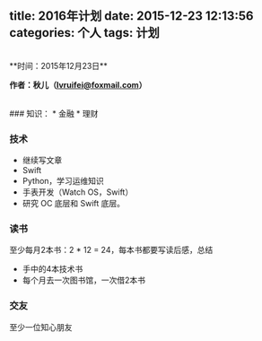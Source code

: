 title: 2016年计划
date: 2015-12-23 12:13:56
categories: 个人
tags: 计划
---

<br>
**时间：2015年12月23日**

**作者：秋儿（lvruifei@foxmail.com）**

<br>
###	知识：
* 金融 
* 理财

###	技术
* 继续写文章
* Swift
* Python，学习运维知识
* 手表开发（Watch OS，Swift）
* 研究 OC 底层和 Swift 底层。

<!-- more -->
###	读书

至少每月2本书：2 * 12 = 24，每本书都要写读后感，总结

* 手中的4本技术书
* 每个月去一次图书馆，一次借2本书

###	交友
至少一位知心朋友

